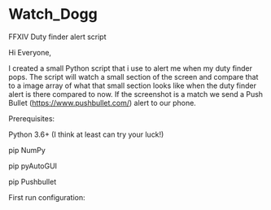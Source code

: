 # Watch_Dogg
FFXIV Duty finder alert script

Hi Everyone,

I created a small Python script that i use to alert me when my duty finder pops. The script will watch a small section of the screen and compare that to a image array of what that small section looks like when the duty finder alert is there compared to now. If the screenshot is a match we send a Push Bullet (https://www.pushbullet.com/) alert to our phone.


Prerequisites:

Python 3.6+ (I think at least can try your luck!)

pip NumPy

pip pyAutoGUI 

pip Pushbullet


First run configuration:
